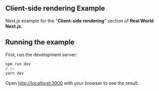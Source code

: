 ## Client-side rendering Example

Next.js example for the "**Client-side rendering**" section of **Real World Next.js**.

## Running the example

First, run the development server:

```bash
npm run dev
# or
yarn dev
```

Open [http://localhost:3000](http://localhost:3000) with your browser to see the result.
